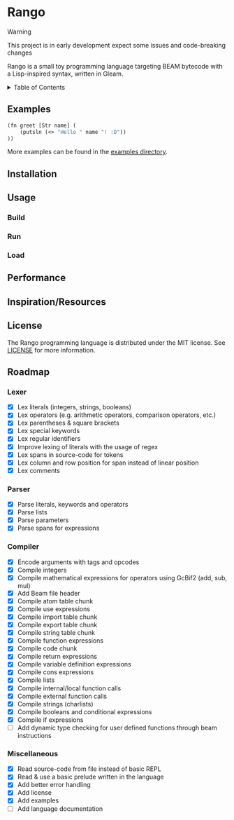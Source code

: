# Rango

> [!WARNING]
> This project is in early development expect some issues and code-breaking changes

Rango is a small toy programming language targeting BEAM bytecode with a Lisp-inspired syntax, written in Gleam.

<details>
<summary>Table of Contents</summary>

1. [Examples](#examples)
1. [Installation](#installation)
1. [Usage](#usage)
    1. [Build](#build)
    1. [Run](#run)
    1. [Load](#load)
1. [Performance](#performance)
1. [Inspiration/Resources](#inspirationresources)
1. [License](#license)
1. [Roadmap](#roadmap)

</details>

## Examples

```lisp
(fn greet [Str name] (
    (putsln (<> "Hello " name "! :D"))
))
```

More examples can be found in the [examples directory](./examples).

## Installation

## Usage

### Build

### Run

### Load

## Performance

## Inspiration/Resources

## License

The Rango programming language is distributed under the MIT license. See [LICENSE](./LICENSE) for more information.

## Roadmap

### Lexer

- [x] Lex literals (integers, strings, booleans)
- [x] Lex operators (e.g. arithmetic operators, comparison operators, etc.)
- [x] Lex parentheses & square brackets
- [x] Lex special keywords
- [x] Lex regular identifiers
- [x] Improve lexing of literals with the usage of regex
- [x] Lex spans in source-code for tokens
- [x] Lex column and row position for span instead of linear position
- [x] Lex comments

### Parser

- [x] Parse literals, keywords and operators
- [x] Parse lists
- [x] Parse parameters
- [x] Parse spans for expressions

### Compiler

- [x] Encode arguments with tags and opcodes
- [x] Compile integers
- [x] Compile mathematical expressions for operators using GcBif2 (add, sub, mul)
- [x] Add Beam file header
- [x] Compile atom table chunk
- [x] Compile use expressions
- [x] Compile import table chunk
- [x] Compile export table chunk
- [x] Compile string table chunk
- [x] Compile function expressions
- [x] Compile code chunk
- [x] Compile return expressions
- [x] Compile variable definition expressions
- [x] Compile cons expressions
- [x] Compile lists
- [x] Compile internal/local function calls
- [x] Compile external function calls
- [x] Compile strings (charlists)
- [x] Compile booleans and conditional expressions
- [x] Compile if expressions
- [ ] Add dynamic type checking for user defined functions through beam instructions

### Miscellaneous

- [x] Read source-code from file instead of basic REPL
- [x] Read & use a basic prelude written in the language
- [x] Add better error handling
- [x] Add license
- [x] Add examples
- [ ] Add language documentation
